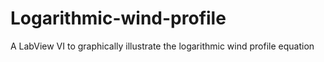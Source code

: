 # Logarithmic-wind-profile
A LabView VI to graphically illustrate the logarithmic wind profile equation
